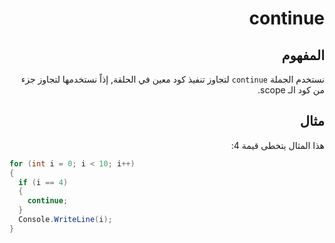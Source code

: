 <div dir="rtl">

# continue

## المفهوم
نستخدم الجملة `continue` لتجاوز تنفيذ كود معين في الحلقة, إذاً نستخدمها لتجاوز جزء من كود الـ scope.


## مثال
هذا المثال يتخطى قيمة 4:

</div>


```C#
for (int i = 0; i < 10; i++) 
{
  if (i == 4) 
  {
    continue;
  }
  Console.WriteLine(i);
}
```
